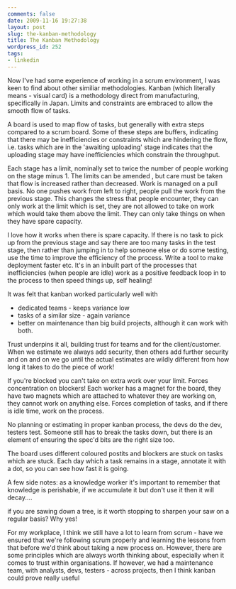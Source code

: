 ```yaml
---
comments: false
date: 2009-11-16 19:27:38
layout: post
slug: the-kanban-methodology
title: The Kanban Methodology
wordpress_id: 252
tags:
- linkedin
---
```


Now I've had some experience of working in a scrum environment, I was keen to find about other similiar methodologies. Kanban (which literally means - visual card) is a methodology direct from manufacturing, specifically in Japan. Limits and constraints are embraced to allow the smooth flow of tasks.

A board is used to map flow of tasks, but generally with extra steps compared to a scrum board. Some of these steps are buffers, indicating that there may be inefficiencies or constraints which are hindering the flow, i.e. tasks which are in the 'awaiting uploading' stage indicates that the uploading stage may have inefficiencies which constrain the throughput.

Each stage has a limit, nominally set to twice the number of people working on the stage minus 1. The limits can be amended , but care must be taken that flow is increased rather than decreased. Work is managed on a pull basis. No one pushes work from left to right, people pull the work from the previous stage. This changes the stress that people encounter, they can only work at the limit which is set, they are not allowed to take on work which would take them above the limit. They can only take things on when they have spare capacity.

I love how it works when there is spare capacity. If there is no task to pick up from the previous stage and say there are too many tasks in the test stage, then rather than jumping in to help someone else or do some testing, use the time to improve the efficiency of the process. Write a tool to make deployment faster etc. It's in an inbuilt part of the processes that inefficiencies (when people are idle) work as a positive feedback loop in to the process to then speed things up, self healing!

It was felt that kanban worked particularly well with

* dedicated teams - keeps variance low
* tasks of a similar size - again variance
* better on maintenance than big build projects, although it can work with both.

Trust underpins it all, building trust for teams and for the client/customer. When we estimate we always add security, then others add further security and on and on we go until the actual estimates are wildly different from how long it takes to do the piece of work!

If you're blocked you can't take on extra work over your limit. Forces concentration on blockers! Each worker has a magnet for the board, they have two magnets which are attached to whatever they are working on, they cannot work on anything else. Forces completion of tasks, and if there is idle time, work on the process.

No planning or estimating in proper kanban process, the devs do the dev, testers test. Someone still has to break the tasks down, but there is an element of ensuring the spec'd bits are the right size too.

The board uses different coloured postits and blockers are stuck on tasks which are stuck. Each day which a task remains in a stage, annotate it with a dot, so you can see how fast it is going.

A few side notes: as a knowledge worker it's important to remember that knowledge is perishable, if we accumulate it but don't use it then it will decay....

if you are sawing down a tree, is it worth stopping to sharpen your saw on a regular basis? Why yes!

For my workplace, I think we still have a lot to learn from scrum - have we ensured that we're following scrum properly and learning the lessons from that before we'd think about taking a new process on. However, there are some principles which are always worth thinking about, especially when it comes to trust within organisations. If however, we had a maintenance team, with analysts, devs, testers - across projects, then I think kanban could prove really useful
